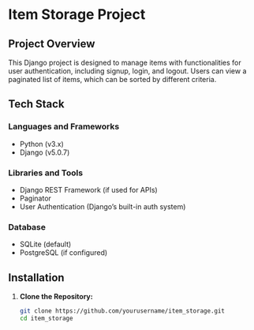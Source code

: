 # Item Storage Project

## Project Overview
This Django project is designed to manage items with functionalities for user authentication, including signup, login, and logout. Users can view a paginated list of items, which can be sorted by different criteria.

## Tech Stack

### Languages and Frameworks
- Python (v3.x)
- Django (v5.0.7)

### Libraries and Tools
- Django REST Framework (if used for APIs)
- Paginator
- User Authentication (Django’s built-in auth system)

### Database
- SQLite (default)
- PostgreSQL (if configured)

## Installation

1. **Clone the Repository:**
   ```bash
   git clone https://github.com/yourusername/item_storage.git
   cd item_storage

